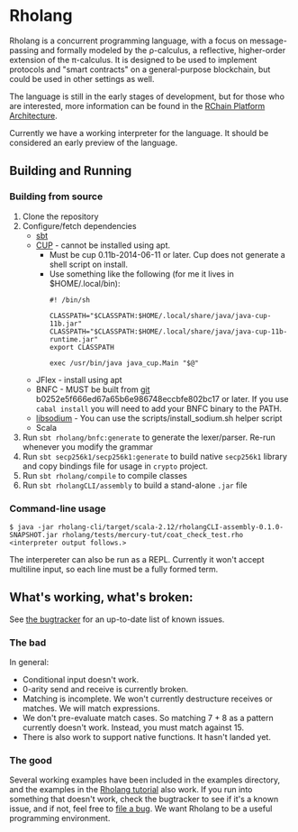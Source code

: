# Rholang

Rholang is a concurrent programming language, with a focus on message-passing and formally modeled by the ρ-calculus, a reflective, higher-order extension of the π-calculus. It is designed to be used to implement protocols and "smart contracts" on a general-purpose blockchain, but could be used in other settings as well.

The language is still in the early stages of development, but for those who are interested, more information can be found in the [RChain Platform Architecture](http://rchain-architecture.readthedocs.io/en/latest/).

Currently we have a working interpreter for the language. It should be considered an early preview of the language.

## Building and Running
### Building from source

1. Clone the repository
2. Configure/fetch dependencies
    * [sbt](http://www.scala-sbt.org/0.13/docs/Installing-sbt-on-Linux.html)
    * [CUP](http://www2.cs.tum.edu/projects/cup/install.php) - cannot be installed using apt.
        * Must be cup 0.11b-2014-06-11 or later. Cup does not generate a shell script on install.
        * Use something like the following (for me it lives in $HOME/.local/bin):
			```
			#! /bin/sh

			CLASSPATH="$CLASSPATH:$HOME/.local/share/java/java-cup-11b.jar"
			CLASSPATH="$CLASSPATH:$HOME/.local/share/java/java-cup-11b-runtime.jar"
			export CLASSPATH

			exec /usr/bin/java java_cup.Main "$@"
			```
    * JFlex - install using apt 
    * BNFC - MUST be built from [git](https://github.com/BNFC/bnfc) b0252e5f666ed67a65b6e986748eccbfe802bc17 or later. If you use `cabal install` you will need to add your BNFC binary to the PATH.
    * [libsodium](https://github.com/jedisct1/libsodium) - You can use the scripts/install_sodium.sh helper script
    * Scala
4. Run `sbt rholang/bnfc:generate` to generate the lexer/parser. Re-run whenever you modify the grammar
5. Run `sbt secp256k1/secp256k1:generate` to build native `secp256k1` library and copy bindings file for usage in `crypto` project.
6. Run `sbt rholang/compile` to compile classes
7. Run `sbt rholangCLI/assembly` to build a stand-alone `.jar` file

### Command-line usage

```
$ java -jar rholang-cli/target/scala-2.12/rholangCLI-assembly-0.1.0-SNAPSHOT.jar rholang/tests/mercury-tut/coat_check_test.rho
<interpreter output follows.>
```

The interpereter can also be run as a REPL. Currently it won't accept multiline input, so each line must be a fully formed term.

## What's working, what's broken:
See [the bugtracker](https://rchain.atlassian.net/projects/RHOL/issues/RHOL-95?filter=allopenissues) for an up-to-date list of known issues.
### The bad
In general:
  * Conditional input doesn't work.
  * 0-arity send and receive is currently broken.
  * Matching is incomplete. We won't currently destructure receives or matches. We will match expressions.
  * We don't pre-evaluate match cases. So matching 7 + 8 as a pattern currently doesn't work. Instead, you must match against 15.
  * There is also work to support native functions. It hasn't landed yet.
### The good
Several working examples have been included in the examples directory, and the examples in the [Rholang tutorial](https://github.com/rchain/rchain/blob/master/docs/rholang/rholangtut-0.2.md) also work. If you run into something that doesn't work, check the bugtracker to see if it's a known issue, and if not, feel free to [file a bug](https://rchain.atlassian.net/secure/CreateIssueDetails!init.jspa?pid=10105&issuetype=10103&versions=10012&components=10004&assignee=medha&summary=issue+created%20via+link). We want Rholang to be a useful programming environment.
